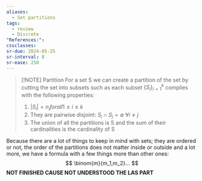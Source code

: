 ```yaml
---
aliases:
  - Set partitions
tags:
  - review
  - Discrete
"References:": 
cssclasses:
sr-due: 2024-05-25
sr-interval: 8
sr-ease: 250
---
```


> [!NOTE] Partition
> For a set S we can create a partition of the set by cutting the set into subsets such as each subset $\{S_i\}_{i=1}^k$  complies with the following properties: 
> 1. $|S_i| = n_i for all 1 ≤ i ≤ k$
> 2. They are pairwise disjoint: $S_i \cap S_j = \emptyset$ $\forall i \not =j$
> 3. The union of all the partitions is S and the sum of their cardinalities is the cardinality of S

Because there are a lot of things to keep in mind with sets; they are ordered or not, the order of the partitions does not matter inside or outside and a lot more, we have a formula with a few things more than other ones: 
$$
\binom{m}{m_1,m_2}...
$$
**NOT FINISHED CAUSE NOT UNDERSTOOD THE LAS PART**